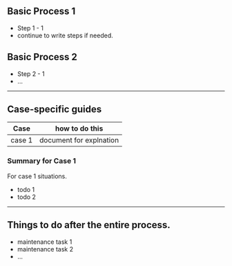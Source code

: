 ## Basic Process 1
- Step 1 - 1
- continue to write steps if needed.

## Basic Process 2
- Step 2 - 1
- ...

---
## Case-specific guides

| Case   | how to do this          |
| ------ | ----------------------- |
| case 1 | document for explnation |

### Summary for Case 1

For case 1 situations.
- todo 1
- todo 2

---
## Things to do after the entire process.
- maintenance task 1
- maintenance task 2
- ...